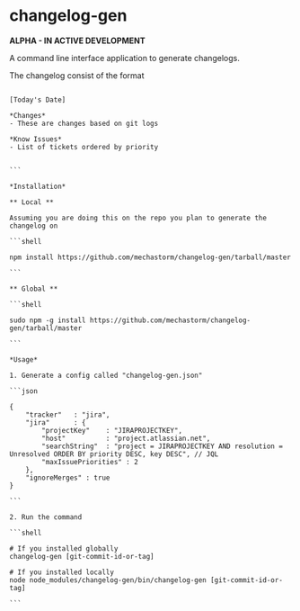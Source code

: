 # changelog-gen

__ALPHA - IN ACTIVE DEVELOPMENT__

A command line interface application to generate changelogs.

The changelog consist of the format

````

[Today's Date]

*Changes*
- These are changes based on git logs

*Know Issues*
- List of tickets ordered by priority


```

*Installation*

** Local **

Assuming you are doing this on the repo you plan to generate the changelog on

```shell

npm install https://github.com/mechastorm/changelog-gen/tarball/master

```

** Global **

```shell

sudo npm -g install https://github.com/mechastorm/changelog-gen/tarball/master

```

*Usage*

1. Generate a config called "changelog-gen.json"

```json

{
    "tracker"   : "jira",
    "jira"      : {
        "projectKey"    : "JIRAPROJECTKEY",
        "host"          : "project.atlassian.net",
        "searchString"  : "project = JIRAPROJECTKEY AND resolution = Unresolved ORDER BY priority DESC, key DESC", // JQL
        "maxIssuePriorities" : 2
    },
    "ignoreMerges" : true
}

```

2. Run the command

```shell

# If you installed globally
changelog-gen [git-commit-id-or-tag]

# If you installed locally
node node_modules/changelog-gen/bin/changelog-gen [git-commit-id-or-tag]

```